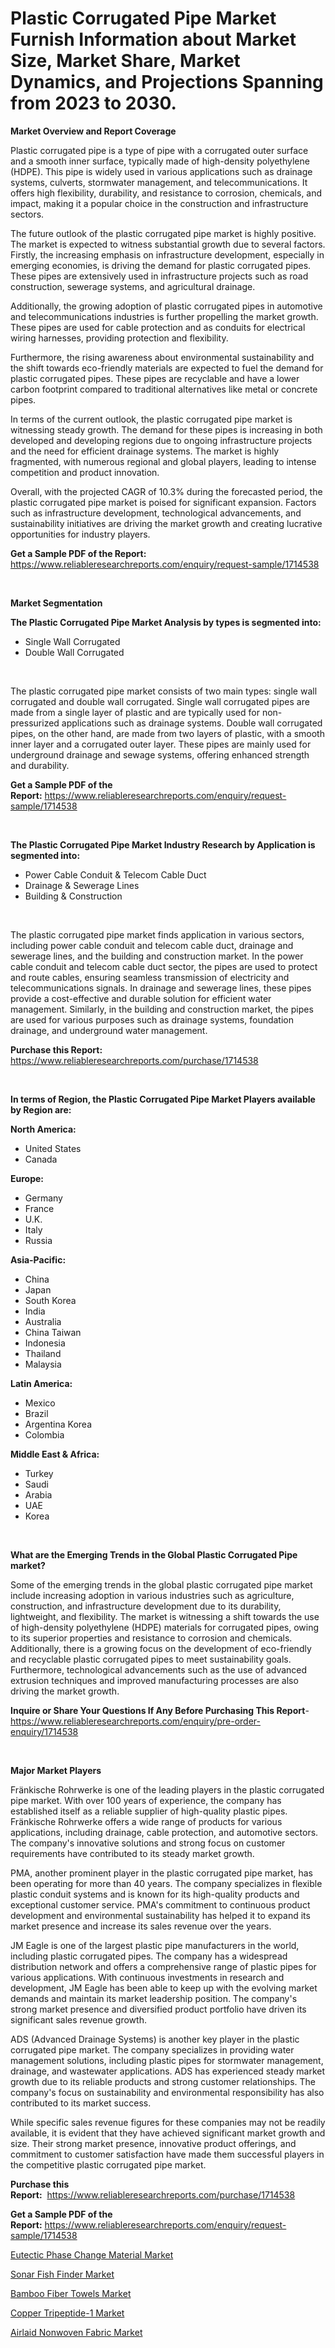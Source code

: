 <p><h1>Plastic Corrugated Pipe Market Furnish Information about Market Size, Market Share, Market Dynamics, and Projections Spanning from 2023 to 2030.</h1></p><p><strong>Market Overview and Report Coverage</strong></p>
<p><p>Plastic corrugated pipe is a type of pipe with a corrugated outer surface and a smooth inner surface, typically made of high-density polyethylene (HDPE). This pipe is widely used in various applications such as drainage systems, culverts, stormwater management, and telecommunications. It offers high flexibility, durability, and resistance to corrosion, chemicals, and impact, making it a popular choice in the construction and infrastructure sectors.</p><p>The future outlook of the plastic corrugated pipe market is highly positive. The market is expected to witness substantial growth due to several factors. Firstly, the increasing emphasis on infrastructure development, especially in emerging economies, is driving the demand for plastic corrugated pipes. These pipes are extensively used in infrastructure projects such as road construction, sewerage systems, and agricultural drainage.</p><p>Additionally, the growing adoption of plastic corrugated pipes in automotive and telecommunications industries is further propelling the market growth. These pipes are used for cable protection and as conduits for electrical wiring harnesses, providing protection and flexibility.</p><p>Furthermore, the rising awareness about environmental sustainability and the shift towards eco-friendly materials are expected to fuel the demand for plastic corrugated pipes. These pipes are recyclable and have a lower carbon footprint compared to traditional alternatives like metal or concrete pipes.</p><p>In terms of the current outlook, the plastic corrugated pipe market is witnessing steady growth. The demand for these pipes is increasing in both developed and developing regions due to ongoing infrastructure projects and the need for efficient drainage systems. The market is highly fragmented, with numerous regional and global players, leading to intense competition and product innovation.</p><p>Overall, with the projected CAGR of 10.3% during the forecasted period, the plastic corrugated pipe market is poised for significant expansion. Factors such as infrastructure development, technological advancements, and sustainability initiatives are driving the market growth and creating lucrative opportunities for industry players.</p></p>
<p><strong>Get a Sample PDF of the Report:</strong> <a href="https://www.reliableresearchreports.com/enquiry/request-sample/1714538">https://www.reliableresearchreports.com/enquiry/request-sample/1714538</a></p>
<p>&nbsp;</p>
<p><strong>Market Segmentation</strong></p>
<p><strong>The Plastic Corrugated Pipe Market Analysis by types is segmented into:</strong></p>
<p><ul><li>Single Wall Corrugated</li><li>Double Wall Corrugated</li></ul></p>
<p>&nbsp;</p>
<p><p>The plastic corrugated pipe market consists of two main types: single wall corrugated and double wall corrugated. Single wall corrugated pipes are made from a single layer of plastic and are typically used for non-pressurized applications such as drainage systems. Double wall corrugated pipes, on the other hand, are made from two layers of plastic, with a smooth inner layer and a corrugated outer layer. These pipes are mainly used for underground drainage and sewage systems, offering enhanced strength and durability.</p></p>
<p><strong>Get a Sample PDF of the Report:</strong>&nbsp;<a href="https://www.reliableresearchreports.com/enquiry/request-sample/1714538">https://www.reliableresearchreports.com/enquiry/request-sample/1714538</a></p>
<p>&nbsp;</p>
<p><strong>The Plastic Corrugated Pipe Market Industry Research by Application is segmented into:</strong></p>
<p><ul><li>Power Cable Conduit & Telecom Cable Duct</li><li>Drainage & Sewerage Lines</li><li>Building & Construction</li></ul></p>
<p>&nbsp;</p>
<p><p>The plastic corrugated pipe market finds application in various sectors, including power cable conduit and telecom cable duct, drainage and sewerage lines, and the building and construction market. In the power cable conduit and telecom cable duct sector, the pipes are used to protect and route cables, ensuring seamless transmission of electricity and telecommunications signals. In drainage and sewerage lines, these pipes provide a cost-effective and durable solution for efficient water management. Similarly, in the building and construction market, the pipes are used for various purposes such as drainage systems, foundation drainage, and underground water management.</p></p>
<p><strong>Purchase this Report:</strong>&nbsp; <a href="https://www.reliableresearchreports.com/purchase/1714538">https://www.reliableresearchreports.com/purchase/1714538</a></p>
<p>&nbsp;</p>
<p><strong>In terms of Region, the Plastic Corrugated Pipe Market Players available by Region are:</strong></p>
<p>
    <p> <strong> North America: </strong>
        <ul>
            <li>United States</li>
            <li>Canada</li>
        </ul>
        </p> 
    <p> <strong> Europe: </strong>
        <ul>
            <li>Germany</li>
            <li>France</li>
            <li>U.K.</li>
            <li>Italy</li>
            <li>Russia</li>
        </ul>
        </p> 
    <p> <strong> Asia-Pacific: </strong>
        <ul>
            <li>China</li>
            <li>Japan</li>
            <li>South Korea</li>
            <li>India</li>
            <li>Australia</li>
            <li>China Taiwan</li>
            <li>Indonesia</li>
            <li>Thailand</li>
            <li>Malaysia</li>
        </ul>
        </p> 
    <p> <strong> Latin America: </strong>
        <ul>
            <li>Mexico</li>
            <li>Brazil</li>
            <li>Argentina Korea</li>
            <li>Colombia</li>
        </ul>
        </p> 
    <p> <strong> Middle East & Africa: </strong>
        <ul>
            <li>Turkey</li>
            <li>Saudi</li>
            <li>Arabia</li>
            <li>UAE</li>
            <li>Korea</li>
        </ul>
    </p>
    </p>
<p>&nbsp;</p>
<p><strong>What are the Emerging Trends in the Global Plastic Corrugated Pipe market?</strong></p>
<p><p>Some of the emerging trends in the global plastic corrugated pipe market include increasing adoption in various industries such as agriculture, construction, and infrastructure development due to its durability, lightweight, and flexibility. The market is witnessing a shift towards the use of high-density polyethylene (HDPE) materials for corrugated pipes, owing to its superior properties and resistance to corrosion and chemicals. Additionally, there is a growing focus on the development of eco-friendly and recyclable plastic corrugated pipes to meet sustainability goals. Furthermore, technological advancements such as the use of advanced extrusion techniques and improved manufacturing processes are also driving the market growth.</p></p>
<p><strong>Inquire or Share Your Questions If Any Before Purchasing This Report</strong>- <a href="https://www.reliableresearchreports.com/enquiry/pre-order-enquiry/1714538">https://www.reliableresearchreports.com/enquiry/pre-order-enquiry/1714538</a></p>
<p>&nbsp;</p>
<p><strong>Major Market Players</strong></p>
<p><p>Fränkische Rohrwerke is one of the leading players in the plastic corrugated pipe market. With over 100 years of experience, the company has established itself as a reliable supplier of high-quality plastic pipes. Fränkische Rohrwerke offers a wide range of products for various applications, including drainage, cable protection, and automotive sectors. The company's innovative solutions and strong focus on customer requirements have contributed to its steady market growth.</p><p>PMA, another prominent player in the plastic corrugated pipe market, has been operating for more than 40 years. The company specializes in flexible plastic conduit systems and is known for its high-quality products and exceptional customer service. PMA's commitment to continuous product development and environmental sustainability has helped it to expand its market presence and increase its sales revenue over the years.</p><p>JM Eagle is one of the largest plastic pipe manufacturers in the world, including plastic corrugated pipes. The company has a widespread distribution network and offers a comprehensive range of plastic pipes for various applications. With continuous investments in research and development, JM Eagle has been able to keep up with the evolving market demands and maintain its market leadership position. The company's strong market presence and diversified product portfolio have driven its significant sales revenue growth.</p><p>ADS (Advanced Drainage Systems) is another key player in the plastic corrugated pipe market. The company specializes in providing water management solutions, including plastic pipes for stormwater management, drainage, and wastewater applications. ADS has experienced steady market growth due to its reliable products and strong customer relationships. The company's focus on sustainability and environmental responsibility has also contributed to its market success.</p><p>While specific sales revenue figures for these companies may not be readily available, it is evident that they have achieved significant market growth and size. Their strong market presence, innovative product offerings, and commitment to customer satisfaction have made them successful players in the competitive plastic corrugated pipe market.</p></p>
<p><strong>Purchase this Report:</strong>&nbsp;&nbsp;<a href="https://www.reliableresearchreports.com/purchase/1714538">https://www.reliableresearchreports.com/purchase/1714538</a></p>
<p></p>
<p><strong>Get a Sample PDF of the Report:</strong>&nbsp;<a href="https://www.reliableresearchreports.com/enquiry/request-sample/1714538">https://www.reliableresearchreports.com/enquiry/request-sample/1714538</a></p>
<p><p><a href="https://www.linkedin.com/pulse/eutectic-phase-change-material-market-share-amp-new-trends-xfmee/">Eutectic Phase Change Material Market</a></p><p><a href="https://medium.com/@wine.sight.theme/sonar-fish-finder-market-exploring-market-share-market-trends-and-future-growth-4d4357561a23">Sonar Fish Finder Market</a></p><p><a href="https://github.com/amae102299/Market-Research-Report-List-1/blob/main/bamboo-fiber-towels-market.md">Bamboo Fiber Towels Market</a></p><p><a href="https://github.com/prosalinda88/Market-Research-Report-List-1/blob/main/copper-tripeptide-1-market.md">Copper Tripeptide-1 Market</a></p><p><a href="https://medium.com/@sarahcornish2022/airlaid-nonwoven-fabric-market-furnishes-information-on-market-share-market-trends-and-market-b4b55664d7e3">Airlaid Nonwoven Fabric Market</a></p></p>